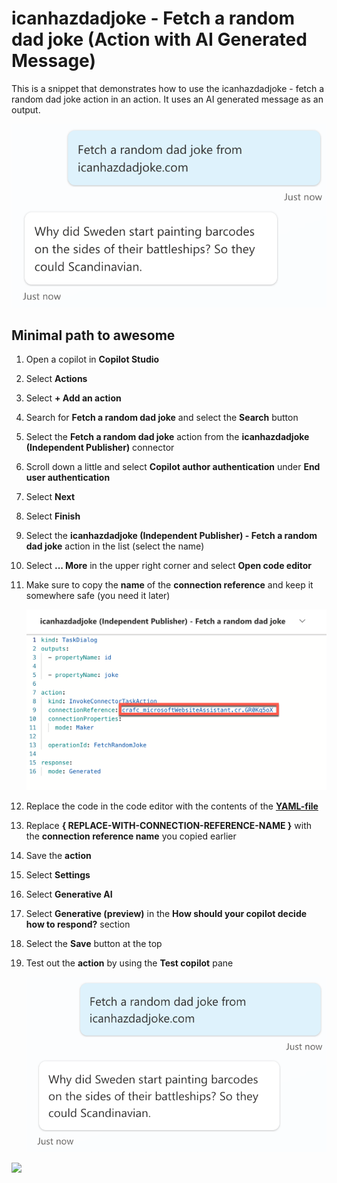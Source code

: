 # icanhazdadjoke - Fetch a random dad joke (Action with AI Generated Message)

This is a snippet that demonstrates how to use the icanhazdadjoke - fetch a random dad joke action in an action. It uses an AI generated message as an output.

![A view of an example of the output of the action in the test pane in Microsoft Copilot Studio](./assets/plugin-action-example.png)

## Minimal path to awesome

1. Open a copilot in **Copilot Studio**
1. Select **Actions**
1. Select **+ Add an action**
1. Search for **Fetch a random dad joke** and select the **Search** button
1. Select the **Fetch a random dad joke** action from the **icanhazdadjoke (Independent Publisher)** connector
1. Scroll down a little and select **Copilot author authentication** under **End user authentication**
1. Select **Next**
1. Select **Finish**
1. Select the **icanhazdadjoke (Independent Publisher) - Fetch a random dad joke** action in the list (select the name)
1. Select **... More**  in the upper right corner and select **Open code editor**
1. Make sure to copy the **name** of the **connection reference** and keep it somewhere safe (you need it later)

    ![View of the code editor with a red line around the connection reference name](./assets/crname.png)

1. Replace the code in the code editor with the contents of the **[YAML-file](./source/dadjoke-ai.yaml)**
1. Replace **{ REPLACE-WITH-CONNECTION-REFERENCE-NAME }** with the **connection reference name** you copied earlier
1. Save the **action**
1. Select **Settings**
1. Select **Generative AI**
1. Select **Generative (preview)** in the **How should your copilot decide how to respond?** section
1. Select the **Save** button at the top
1. Test out the **action** by using the **Test copilot** pane

    ![A view of an example of the output of the plugin action in the test pane in Microsoft Copilot Studio](./assets/plugin-action-example.png)

<img src="https://m365-visitor-stats.azurewebsites.net/powerplatform-snippets/copilot-studio/icanhazdadjoke-fetch-random-dad-joke-ai" aria-hidden="true" />
